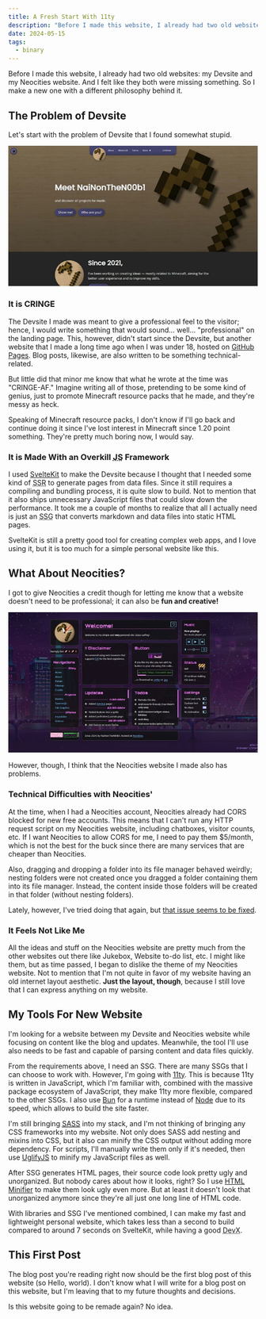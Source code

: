 ```yaml
---
title: A Fresh Start With 11ty
description: "Before I made this website, I already had two old websites: my Devsite and my Neocities website. And I felt like they both were missing something. So I make a new one with a different philosophy behind it."
date: 2024-05-15
tags:
  - binary
---
```


Before I made this website, I already had two old websites: my Devsite and my Neocities website. And I felt like they both were missing something. So I make a new one with a different philosophy behind it.

## The Problem of Devsite

Let's start with the problem of Devsite that I found somewhat stupid.

![An Image of Devsite](devsite.jpg "An Image of Devsite")

### It is **CRINGE**

The Devsite I made was meant to give a professional feel to the visitor; hence, I would write something that would sound... well... "professional" on the landing page. This, however, didn't start since the Devsite, but another website that I made a long time ago when I was under 18, hosted on [GitHub Pages](https://pages.github.com). Blog posts, likewise, are also written to be something technical-related.

But little did that minor me know that what he wrote at the time was "CRINGE-AF." Imagine writing all of those, pretending to be some kind of genius, just to promote Minecraft resource packs that he made, and they're messy as heck.

<aside><p>Speaking of Minecraft resource packs, I don't know if I'll go back and continue doing it since I've lost interest in Minecraft since 1.20 point something. They're pretty much boring now, I would say.</p></aside>

### It is Made With an Overkill <abbr title="JavaScript">JS</abbr> Framework 

I used [SvelteKit](https://kit.svelte.dev) to make the Devsite because I thought that I needed some kind of <abbr title="Server-Side Rendering">SSR</abbr> to generate pages from data files. Since it still requires a compiling and bundling process, it is quite slow to build. Not to mention that it also ships unnecessary JavaScript files that could slow down the performance. It took me a couple of months to realize that all I actually need is just an <abbr title="Static Site Generator">SSG</abbr> that converts markdown and data files into static HTML pages.

SvelteKit is still a pretty good tool for creating complex web apps, and I love using it, but it is too much for a simple personal website like this.

## What About Neocities?

<aside><p>I got to give Neocities a credit though for letting me know that a website doesn't need to be professional; it can also be <strong>fun and creative!</strong></p></aside>

![An Image of Neocities Website](neocities.jpg "An Image of Neocities Website")

However, though, I think that the Neocities website I made also has problems.

### Technical Difficulties with Neocities'

At the time, when I had a Neocities account, Neocities already had CORS blocked for new free accounts. This means that I can't run any HTTP request script on my Neocities website, including chatboxes, visitor counts, etc. If I want Neocities to allow CORS for me, I need to pay them $5/month, which is not the best for the buck since there are many services that are cheaper than Neocities.

Also, dragging and dropping a folder into its file manager behaved weirdly; nesting folders were not created once you dragged a folder containing them into its file manager. Instead, the content inside those folders will be created in that folder (without nesting folders).

Lately, however, I've tried doing that again, but [that issue seems to be fixed](https://github.com/neocities/neocities/issues/491).

### It Feels Not Like **Me**

All the ideas and stuff on the Neocities website are pretty much from the other websites out there like Jukebox, Website to-do list, etc. I might like them, but as time passed, I began to dislike the theme of my Neocities website. Not to mention that I'm not quite in favor of my website having an old internet layout aesthetic. **Just the layout, though**, because I still love that I can express anything on my website.

## My Tools For New Website

I'm looking for a website between my Devsite and Neocities website while focusing on content like the blog and updates. Meanwhile, the tool I'll use also needs to be fast and capable of parsing content and data files quickly.

From the requirements above, I need an SSG. There are many SSGs that I can choose to work with. However, I'm going with [11ty](https://11ty.dev). This is because 11ty is written in JavaScript, which I'm familiar with, combined with the massive package ecosystem of JavaScript, they make 11ty more flexible, compared to the other SSGs. I also use [Bun](https://bun.sh) for a runtime instead of [Node](https://nodejs.org) due to its speed, which allows to build the site faster.

I'm still bringing <abbr title="Syntactically Awesome Stylesheet"><a href="https://sass-lang.com">SASS</a></abbr> into my stack, and I'm not thinking of bringing any CSS frameworks into my website. Not only does SASS add nesting and mixins into CSS, but it also can minify the CSS output without adding more dependency. For scripts, I'll manually write them only if it's needed, then use [UglifyJS](https://www.npmjs.com/package/uglify-js) to minify my JavaScript files as well.

After SSG generates HTML pages, their source code look pretty ugly and unorganized. But nobody cares about how it looks, right? So I use [HTML Minifier](https://www.npmjs.com/package/html-minifier) to make them look ugly even more. But at least it doesn't look that unorganized anymore since they're all just one long line of HTML code.

With libraries and SSG I've mentioned combined, I can make my fast and lightweight personal website, which takes less than a second to build compared to around 7 seconds on SvelteKit, while having a good <abbr title="Developer Experience">DevX</abbr>.

## This First Post

The blog post you're reading right now should be the first blog post of this website (so Hello, world). I don't know what I will write for a blog post on this website, but I'm leaving that to my future thoughts and decisions.

Is this website going to be remade again? No idea.